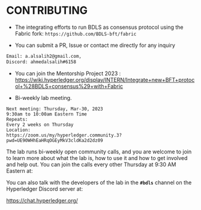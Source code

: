 # CONTRIBUTING

* The integrating efforts to run BDLS as consensus protocol using the Fabric fork:
`https://github.com/BDLS-bft/fabric`

* You can submit a PR, Issue or contact me directly for any inquiry
```xml
Email: a.alsalih2@gmail.com, 
Discord: ahmedalsalih#6158
```

* You can join the Mentorship Project 2023 :
https://wiki.hyperledger.org/display/INTERN/Integrate+new+BFT+protocol+%28BDLS+consensus%29+with+Fabric


* Bi-weekly lab meeting.
```
Next meeting: Thursday, Mar-30, 2023
9:30am to 10:00am Eastern Time
Repeats:
Every 2 weeks on Thursday
Location:
https://zoom.us/my/hyperledger.community.3?pwd=UE90WHhEaHRqOGEyMkV3cldKa2d2dz09
```

The lab runs bi-weekly open community calls, and you are welcome to join to learn more about what the lab is, how to use it and how to get involved and help out. 
You can join the calls every other Thursday at 9:30 AM Eastern at:


You can also talk with the developers of the lab in the **`#bdls`** channel on the Hyperledger Discord server at:

https://chat.hyperledger.org/
